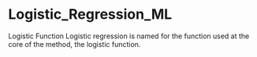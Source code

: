 # Logistic_Regression_ML
Logistic Function Logistic regression is named for the function used at the core of the method, the logistic function.
